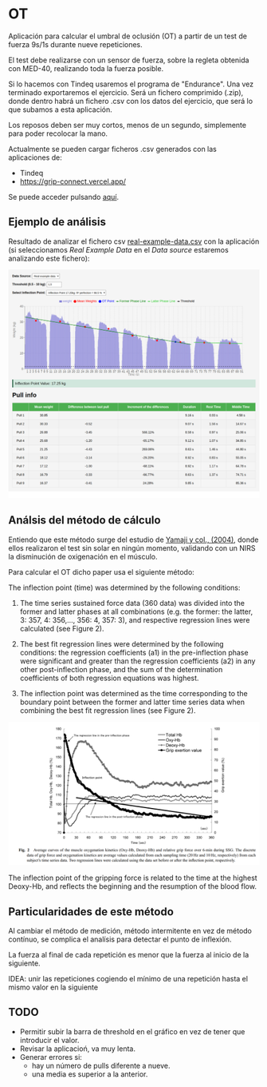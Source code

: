 # OT

Aplicación para calcular el umbral de oclusión (OT) a partir de un test de fuerza 9s/1s durante nueve repeticiones.

El test debe realizarse con un sensor de fuerza, sobre la regleta obtenida con MED-40, realizando toda la fuerza posible.

Si lo hacemos con Tindeq usaremos el programa de "Endurance". Una vez terminado exportaremos el ejercicio. Será un fichero comprimido (.zip),
donde dentro habrá un fichero .csv con los datos del ejercicio, que será lo que subamos a esta aplicación.

Los reposos deben ser muy cortos, menos de un segundo, simplemente para poder recolocar la mano.

Actualmente se pueden cargar ficheros .csv generados con las aplicaciones de:

- Tindeq
- <https://grip-connect.vercel.app/>

Se puede acceder pulsando [aquí](https://climbing-ot-threshold.vercel.app/).

## Ejemplo de análisis

Resultado de analizar el fichero csv [real-example-data.csv](./public/real-example-data.csv) con la aplicación (si seleccionamos _Real Example Data_ en el _Data source_ estaremos analizando este fichero):

![Ejemplo de análisis](./public/real-example-data.png)

## Análsis del método de cálculo

Entiendo que este método surge del estudio de [Yamaji y col., (2004)](https://www.researchgate.net/publication/8634784_Relationships_between_Decreasing_Force_and_Muscle_Oxygenation_Kinetics_during_Sustained_Static_Gripping), donde ellos realizaron el test sin solar en ningún momento, validando con un NIRS la disminución de oxigenación en el músculo.

Para calcular el OT dicho paper usa el siguiente método:

The inflection point (time) was determined by the following conditions:

1. The time series sustained force data (360 data) was
   divided into the former and latter phases at all combinations
   (e.g. the former: the latter, 3: 357, 4: 356,..., 356: 4, 357: 3),
   and respective regression lines were calculated (see Figure 2).

2. The best fit regression lines were determined by the
   following conditions: the regression coefficients (a1) in the
   pre-inflection phase were significant and greater than the
   regression coefficients (a2) in any other post-inflection phase,
   and the sum of the determination coefficients of both
   regression equations was highest.

3. The inflection point was determined as the time
   corresponding to the boundary point between the former and
   latter time series data when combining the best fit regression
   lines (see Figure 2).

![Figure 2](./public/fig2-yamaji2004.png)

The inflection point of the gripping force is related to the time
at the highest Deoxy-Hb, and reflects the beginning and the resumption of the blood flow.

## Particularidades de este método

Al cambiar el método de medición, método intermitente en vez de método contínuo, se complica el analísis para detectar el punto de inflexión.

La fuerza al final de cada repetición es menor que la fuerza al inicio de la siguiente.

IDEA: unir las repeticiones cogiendo el mínimo de una repetición hasta el mismo valor en la siguiente

## TODO

- Permitir subir la barra de threshold en el gráfico en vez de tener que introducir el valor.
- Revisar la aplicacioń, va muy lenta.
- Generar errores si:
  - hay un número de pulls diferente a nueve.
  - una media es superior a la anterior.
